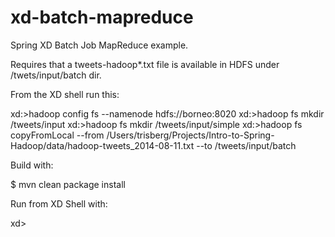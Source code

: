 xd-batch-mapreduce
==================

Spring XD Batch Job MapReduce example.

Requires that a tweets-hadoop*.txt file is available in HDFS under /twets/input/batch dir.

From the XD shell run this:

xd:>hadoop config fs --namenode hdfs://borneo:8020
xd:>hadoop fs mkdir /tweets/input
xd:>hadoop fs mkdir /tweets/input/simple
xd:>hadoop fs copyFromLocal --from /Users/trisberg/Projects/Intro-to-Spring-Hadoop/data/hadoop-tweets_2014-08-11.txt --to /tweets/input/batch

Build with:

$ mvn clean package install

Run from XD Shell with:

xd>

